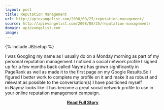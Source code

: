 ```yaml
---
layout: post
title: Reputation Management
url: http://apievangelist.com/2008/08/25/reputation-management/
source: http://apievangelist.com/2008/08/25/reputation-management/
domain: apievangelist.com
image: 
---
```

{% include JB/setup %}<p>I was Googling my name as I usually do on a Monday morning as part of my personal reputation management.I noticed a social network profile I signed up for a few months back called Naymz has grown significantly in PageRank as well as made it to the first page on my Google Results.So I figured I better work to complete my profile on it and make it as robust and relevant as possible to the conversation(s) I have positioned myself in.Naymz looks like it has become a great social network profile to use in your online reputation management campaign.</p>
<center><p><a href="http://apievangelist.com/2008/08/25/reputation-management/" style='padding:25px; font-sze:18px; font-weight: bold;'>Read Full Story</a></p></center>
